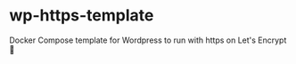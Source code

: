 # wp-https-template
Docker Compose template for Wordpress to run with https on Let's Encrypt :whale2:
